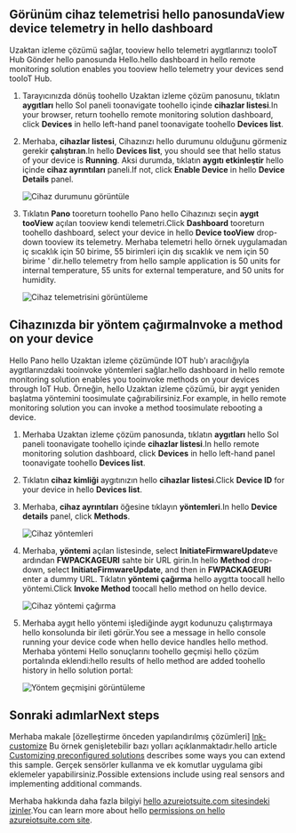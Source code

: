 ## <a name="view-device-telemetry-in-hello-dashboard"></a><span data-ttu-id="b212c-101">Görünüm cihaz telemetrisi hello panosunda</span><span class="sxs-lookup"><span data-stu-id="b212c-101">View device telemetry in hello dashboard</span></span>
<span data-ttu-id="b212c-102">Uzaktan izleme çözümü sağlar, tooview hello telemetri aygıtlarınızı tooIoT Hub Gönder hello panosunda Hello.</span><span class="sxs-lookup"><span data-stu-id="b212c-102">hello dashboard in hello remote monitoring solution enables you tooview hello telemetry your devices send tooIoT Hub.</span></span>

1. <span data-ttu-id="b212c-103">Tarayıcınızda dönüş toohello Uzaktan izleme çözüm panosunu, tıklatın **aygıtları** hello Sol paneli toonavigate toohello içinde **cihazlar listesi**.</span><span class="sxs-lookup"><span data-stu-id="b212c-103">In your browser, return toohello remote monitoring solution dashboard, click **Devices** in hello left-hand panel toonavigate toohello **Devices list**.</span></span>
2. <span data-ttu-id="b212c-104">Merhaba, **cihazlar listesi**, Cihazınızı hello durumunu olduğunu görmeniz gerekir **çalıştıran**.</span><span class="sxs-lookup"><span data-stu-id="b212c-104">In hello **Devices list**, you should see that hello status of your device is **Running**.</span></span> <span data-ttu-id="b212c-105">Aksi durumda, tıklatın **aygıtı etkinleştir** hello içinde **cihaz ayrıntıları** paneli.</span><span class="sxs-lookup"><span data-stu-id="b212c-105">If not, click **Enable Device** in hello **Device Details** panel.</span></span>
   
    ![Cihaz durumunu görüntüle][18]
3. <span data-ttu-id="b212c-107">Tıklatın **Pano** tooreturn toohello Pano hello Cihazınızı seçin **aygıt tooView** açılan tooview kendi telemetri.</span><span class="sxs-lookup"><span data-stu-id="b212c-107">Click **Dashboard** tooreturn toohello dashboard, select your device in hello **Device tooView** drop-down tooview its telemetry.</span></span> <span data-ttu-id="b212c-108">Merhaba telemetri hello örnek uygulamadan iç sıcaklık için 50 birime, 55 birimleri için dış sıcaklık ve nem için 50 birime ' dir.</span><span class="sxs-lookup"><span data-stu-id="b212c-108">hello telemetry from hello sample application is 50 units for internal temperature, 55 units for external temperature, and 50 units for humidity.</span></span>
   
    ![Cihaz telemetrisini görüntüleme][img-telemetry]

## <a name="invoke-a-method-on-your-device"></a><span data-ttu-id="b212c-110">Cihazınızda bir yöntem çağırma</span><span class="sxs-lookup"><span data-stu-id="b212c-110">Invoke a method on your device</span></span>
<span data-ttu-id="b212c-111">Hello Pano hello Uzaktan izleme çözümünde IOT hub'ı aracılığıyla aygıtlarınızdaki tooinvoke yöntemleri sağlar.</span><span class="sxs-lookup"><span data-stu-id="b212c-111">hello dashboard in hello remote monitoring solution enables you tooinvoke methods on your devices through IoT Hub.</span></span> <span data-ttu-id="b212c-112">Örneğin, hello Uzaktan izleme çözümü, bir aygıt yeniden başlatma yöntemini toosimulate çağırabilirsiniz.</span><span class="sxs-lookup"><span data-stu-id="b212c-112">For example, in hello remote monitoring solution you can invoke a method toosimulate rebooting a device.</span></span>

1. <span data-ttu-id="b212c-113">Merhaba Uzaktan izleme çözüm panosunda, tıklatın **aygıtları** hello Sol paneli toonavigate toohello içinde **cihazlar listesi**.</span><span class="sxs-lookup"><span data-stu-id="b212c-113">In hello remote monitoring solution dashboard, click **Devices** in hello left-hand panel toonavigate toohello **Devices list**.</span></span>
2. <span data-ttu-id="b212c-114">Tıklatın **cihaz kimliği** aygıtınızın hello **cihazlar listesi**.</span><span class="sxs-lookup"><span data-stu-id="b212c-114">Click **Device ID** for your device in hello **Devices list**.</span></span>
3. <span data-ttu-id="b212c-115">Merhaba, **cihaz ayrıntıları** öğesine tıklayın **yöntemleri**.</span><span class="sxs-lookup"><span data-stu-id="b212c-115">In hello **Device details** panel, click **Methods**.</span></span>
   
    ![Cihaz yöntemleri][13]
4. <span data-ttu-id="b212c-117">Merhaba, **yöntemi** açılan listesinde, select **InitiateFirmwareUpdate**ve ardından **FWPACKAGEURI** sahte bir URL girin.</span><span class="sxs-lookup"><span data-stu-id="b212c-117">In hello **Method** drop-down, select **InitiateFirmwareUpdate**, and then in **FWPACKAGEURI** enter a dummy URL.</span></span> <span data-ttu-id="b212c-118">Tıklatın **yöntemi çağırma** hello aygıtta toocall hello yöntemi.</span><span class="sxs-lookup"><span data-stu-id="b212c-118">Click **Invoke Method** toocall hello method on hello device.</span></span>
   
    ![Cihaz yöntemi çağırma][14]
   

5. <span data-ttu-id="b212c-120">Merhaba aygıt hello yöntemi işlediğinde aygıt kodunuzu çalıştırmaya hello konsolunda bir ileti görür.</span><span class="sxs-lookup"><span data-stu-id="b212c-120">You see a message in hello console running your device code when hello device handles hello method.</span></span> <span data-ttu-id="b212c-121">Merhaba yöntemi Hello sonuçlarını toohello geçmişi hello çözüm portalında eklendi:</span><span class="sxs-lookup"><span data-stu-id="b212c-121">hello results of hello method are added toohello history in hello solution portal:</span></span>

    ![Yöntem geçmişini görüntüleme][img-method-history]

## <a name="next-steps"></a><span data-ttu-id="b212c-123">Sonraki adımlar</span><span class="sxs-lookup"><span data-stu-id="b212c-123">Next steps</span></span>
<span data-ttu-id="b212c-124">Merhaba makale [özelleştirme önceden yapılandırılmış çözümleri] [ lnk-customize] Bu örnek genişletebilir bazı yolları açıklanmaktadır.</span><span class="sxs-lookup"><span data-stu-id="b212c-124">hello article [Customizing preconfigured solutions][lnk-customize] describes some ways you can extend this sample.</span></span> <span data-ttu-id="b212c-125">Gerçek sensörler kullanma ve ek komutlar uygulama gibi eklemeler yapabilirsiniz.</span><span class="sxs-lookup"><span data-stu-id="b212c-125">Possible extensions include using real sensors and implementing additional commands.</span></span>

<span data-ttu-id="b212c-126">Merhaba hakkında daha fazla bilgiyi [hello azureiotsuite.com sitesindeki izinler][lnk-permissions].</span><span class="sxs-lookup"><span data-stu-id="b212c-126">You can learn more about hello [permissions on hello azureiotsuite.com site][lnk-permissions].</span></span>

[13]: ./media/iot-suite-visualize-connecting/suite4.png
[14]: ./media/iot-suite-visualize-connecting/suite7-1.png
[18]: ./media/iot-suite-visualize-connecting/suite10.png
[img-telemetry]: ./media/iot-suite-visualize-connecting/telemetry.png
[img-method-history]: ./media/iot-suite-visualize-connecting/history.png
[lnk-customize]: ../articles/iot-suite/iot-suite-guidance-on-customizing-preconfigured-solutions.md
[lnk-permissions]: ../articles/iot-suite/iot-suite-permissions.md
